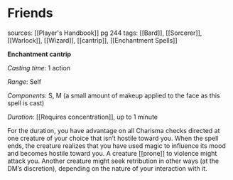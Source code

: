 # Friends
sources: [[Player's Handbook]] pg 244
tags: [[Bard]], [[Sorcerer]], [[Warlock]], [[Wizard]], [[cantrip]], [[Enchantment Spells]]

**Enchantment cantrip**

*Casting time*: 1 action

*Range*: Self

*Components*: S, M (a small amount of makeup applied to the face as this spell is cast)

*Duration*: [[Requires concentration]], up to 1 minute

For the duration, you have advantage on all Charisma checks directed at one creature of your choice that isn’t hostile toward you. When the spell ends, the creature realizes that you have used magic to influence its mood and becomes hostile toward you. A creature [[prone]] to violence might attack you. Another creature might seek retribution in other ways (at the DM’s discretion), depending on the nature of your interaction with it.
